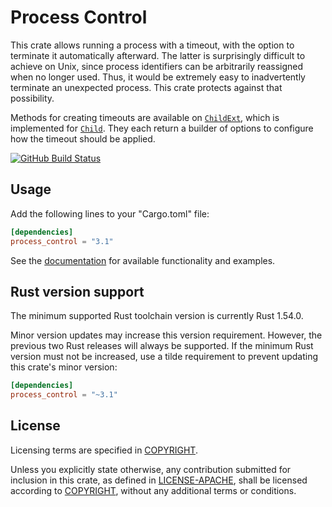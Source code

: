 # Process Control

This crate allows running a process with a timeout, with the option to
terminate it automatically afterward. The latter is surprisingly difficult to
achieve on Unix, since process identifiers can be arbitrarily reassigned when
no longer used. Thus, it would be extremely easy to inadvertently terminate an
unexpected process. This crate protects against that possibility.

Methods for creating timeouts are available on [`ChildExt`], which is
implemented for [`Child`]. They each return a builder of options to configure
how the timeout should be applied.

[![GitHub Build Status](https://github.com/dylni/process_control/workflows/build/badge.svg?branch=master)](https://github.com/dylni/process_control/actions?query=branch%3Amaster)

## Usage

Add the following lines to your "Cargo.toml" file:

```toml
[dependencies]
process_control = "3.1"
```

See the [documentation] for available functionality and examples.

## Rust version support

The minimum supported Rust toolchain version is currently Rust 1.54.0.

Minor version updates may increase this version requirement. However, the
previous two Rust releases will always be supported. If the minimum Rust
version must not be increased, use a tilde requirement to prevent updating this
crate's minor version:

```toml
[dependencies]
process_control = "~3.1"
```

## License

Licensing terms are specified in [COPYRIGHT].

Unless you explicitly state otherwise, any contribution submitted for inclusion
in this crate, as defined in [LICENSE-APACHE], shall be licensed according to
[COPYRIGHT], without any additional terms or conditions.

[`Child`]: https://doc.rust-lang.org/std/process/struct.Child.html
[`ChildExt`]: https://docs.rs/process_control/*/process_control/trait.ChildExt.html
[COPYRIGHT]: https://github.com/dylni/process_control/blob/master/COPYRIGHT
[documentation]: https://docs.rs/process_control
[LICENSE-APACHE]: https://github.com/dylni/process_control/blob/master/LICENSE-APACHE
